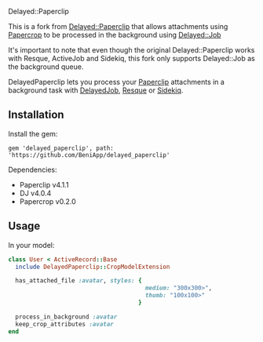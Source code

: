 Delayed::Paperclip 

This is a fork from [Delayed::Paperclip](https://github.com/jstorimer/delayed_paperclip) that allows attachments using [Papercrop](https://github.com/rsantamaria/papercrop) to be processed in the background using [Delayed::Job](https://github.com/collectiveidea/delayed_job)

It's important to note that even though the original Delayed::Paperclip works with Resque, ActiveJob and Sidekiq, this fork only supports Delayed::Job as the background queue.

DelayedPaperclip lets you process your [Paperclip](http://github.com/thoughtbot/paperclip) attachments in a
background task with [DelayedJob](https://github.com/collectiveidea/delayed_job), [Resque](https://github.com/resque/resque) or [Sidekiq](https://github.com/mperham/sidekiq).

Installation
------------

Install the gem:

````
gem 'delayed_paperclip', path: 'https://github.com/BeniApp/delayed_paperclip'
````

Dependencies:

-   Paperclip v4.1.1
-   DJ v4.0.4
-   Papercrop v0.2.0

Usage
-----

In your model:

````ruby
class User < ActiveRecord::Base
  include DelayedPaperclip::CropModelExtension

  has_attached_file :avatar, styles: {
                                       medium: "300x300>",
                                       thumb: "100x100>"
                                     }

  process_in_background :avatar
  keep_crop_attributes :avatar
end
````